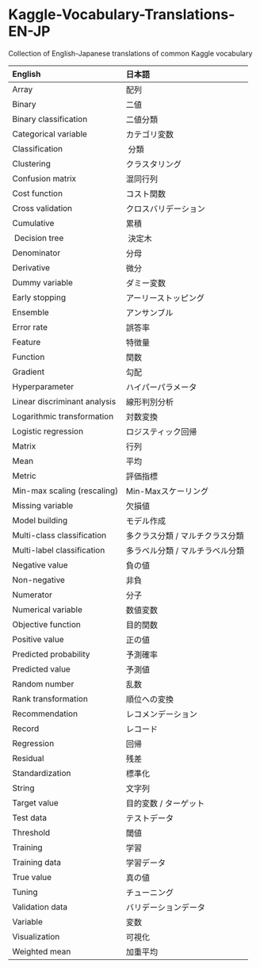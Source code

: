 # Kaggle-Vocabulary-Translations-EN-JP
Collection of English-Japanese translations of common Kaggle vocabulary

| English | 日本語 |
|:--- |:--------------------------- |
| Array | 配列 |
| Binary | 二値 |
| Binary classification | 二値分類 |
| Categorical variable | カテゴリ変数 |
| Classification | 分類 |
| Clustering | クラスタリング |
| Confusion matrix | 混同行列 |
| Cost function | コスト関数 |
| Cross validation | クロスバリデーション |
| Cumulative | 累積 |
| Decision tree | 決定木 |
| Denominator | 分母 |
| Derivative | 微分 |
| Dummy variable | ダミー変数 |
| Early stopping | アーリーストッピング |
| Ensemble | アンサンブル |
| Error rate | 誤答率 |
| Feature | 特徴量 |
| Function | 関数 |
| Gradient | 勾配 |
| Hyperparameter | ハイパーパラメータ |
| Linear discriminant analysis | 線形判別分析 |
| Logarithmic transformation | 対数変換 |
| Logistic regression | ロジスティック回帰 |
| Matrix | 行列 |
| Mean | 平均 |
| Metric | 評価指標 |
| Min-max scaling (rescaling) | Min-Maxスケーリング |
| Missing variable | 欠損値 |
| Model building | モデル作成 |
| Multi-class classification | 多クラス分類 / マルチクラス分類 |
| Multi-label classification | 多ラベル分類 / マルチラベル分類 |
| Negative value | 負の値 |
| Non-negative | 非負 |
| Numerator | 分子 |
| Numerical variable | 数値変数 |
| Objective function | 目的関数 |
| Positive value | 正の値 |
| Predicted probability | 予測確率 |
| Predicted value | 予測値 |
| Random number | 乱数 |
| Rank transformation | 順位への変換 |
| Recommendation | レコメンデーション |
| Record | レコード |
| Regression | 回帰 |
| Residual | 残差 |
| Standardization | 標準化 |
| String | 文字列 |
| Target value | 目的変数 / ターゲット |
| Test data | テストデータ |
| Threshold | 閾値 |
| Training | 学習 |
| Training data | 学習データ |
| True value | 真の値 |
| Tuning | チューニング |
| Validation data | バリデーションデータ |
| Variable | 変数 |
| Visualization | 可視化 |
| Weighted mean | 加重平均 |